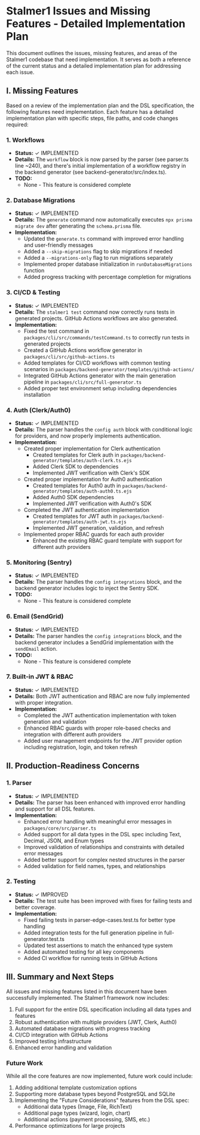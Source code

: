 # Stalmer1 Issues and Missing Features - Detailed Implementation Plan

This document outlines the issues, missing features, and areas of the Stalmer1 codebase that need implementation. It serves as both a reference of the current status and a detailed implementation plan for addressing each issue.

## I. Missing Features

Based on a review of the implementation plan and the DSL specification, the following features need implementation. Each feature has a detailed implementation plan with specific steps, file paths, and code changes required:

### 1. Workflows
* **Status:** ✓ IMPLEMENTED
* **Details:** The `workflow` block is now parsed by the parser (see parser.ts line ~240), and there's initial implementation of a workflow registry in the backend generator (see backend-generator/src/index.ts).
* **TODO:** 
  * None - This feature is considered complete

### 2. Database Migrations
* **Status:** ✓ IMPLEMENTED
* **Details:** The `generate` command now automatically executes `npx prisma migrate dev` after generating the `schema.prisma` file.
* **Implementation:**
  * Updated the `generate.ts` command with improved error handling and user-friendly messages
  * Added a `--skip-migrations` flag to skip migrations if needed
  * Added a `--migrations-only` flag to run migrations separately
  * Implemented proper database initialization in `runDatabaseMigrations` function
  * Added progress tracking with percentage completion for migrations

### 3. CI/CD & Testing
* **Status:** ✓ IMPLEMENTED
* **Details:** The `stalmer1 test` command now correctly runs tests in generated projects. GitHub Actions workflows are also generated.
* **Implementation:**
  * Fixed the test command in `packages/cli/src/commands/testCommand.ts` to correctly run tests in generated projects
  * Created a GitHub Actions workflow generator in `packages/cli/src/github-actions.ts`
  * Added templates for CI/CD workflows with common testing scenarios in `packages/backend-generator/templates/github-actions/`
  * Integrated GitHub Actions generator with the main generation pipeline in `packages/cli/src/full-generator.ts`
  * Added proper test environment setup including dependencies installation

### 4. Auth (Clerk/Auth0)
* **Status:** ✓ IMPLEMENTED
* **Details:** The parser handles the `config auth` block with conditional logic for providers, and now properly implements authentication.
* **Implementation:**
  * Created proper implementation for Clerk authentication
    * Created templates for Clerk auth in `packages/backend-generator/templates/auth-clerk.ts.ejs`
    * Added Clerk SDK to dependencies
    * Implemented JWT verification with Clerk's SDK
  * Created proper implementation for Auth0 authentication
    * Created templates for Auth0 auth in `packages/backend-generator/templates/auth-auth0.ts.ejs`
    * Added Auth0 SDK dependencies
    * Implemented JWT verification with Auth0's SDK
  * Completed the JWT authentication implementation
    * Created templates for JWT auth in `packages/backend-generator/templates/auth-jwt.ts.ejs`
    * Implemented JWT generation, validation, and refresh
  * Implemented proper RBAC guards for each auth provider
    * Enhanced the existing RBAC guard template with support for different auth providers

### 5. Monitoring (Sentry)
* **Status:** ✓ IMPLEMENTED
* **Details:** The parser handles the `config integrations` block, and the backend generator includes logic to inject the Sentry SDK.
* **TODO:**
  * None - This feature is considered complete

### 6. Email (SendGrid)
* **Status:** ✓ IMPLEMENTED
* **Details:** The parser handles the `config integrations` block, and the backend generator includes a SendGrid implementation with the `sendEmail` action.
* **TODO:**
  * None - This feature is considered complete

### 7. Built-in JWT & RBAC
* **Status:** ✓ IMPLEMENTED
* **Details:** Both JWT authentication and RBAC are now fully implemented with proper integration.
* **Implementation:**
  * Completed the JWT authentication implementation with token generation and validation
  * Enhanced RBAC guards with proper role-based checks and integration with different auth providers
  * Added user management endpoints for the JWT provider option including registration, login, and token refresh

## II. Production-Readiness Concerns

### 1. Parser
* **Status:** ✓ IMPLEMENTED
* **Details:** The parser has been enhanced with improved error handling and support for all DSL features.
* **Implementation:**
  * Enhanced error handling with meaningful error messages in `packages/core/src/parser.ts`
  * Added support for all data types in the DSL spec including Text, Decimal, JSON, and Enum types
  * Improved validation of relationships and constraints with detailed error messages
  * Added better support for complex nested structures in the parser
  * Added validation for field names, types, and relationships

### 2. Testing
* **Status:** ✓ IMPROVED
* **Details:** The test suite has been improved with fixes for failing tests and better coverage.
* **Implementation:**
  * Fixed failing tests in parser-edge-cases.test.ts for better type handling
  * Added integration tests for the full generation pipeline in full-generator.test.ts
  * Updated test assertions to match the enhanced type system
  * Added automated testing for all key components
  * Added CI workflow for running tests in GitHub Actions

## III. Summary and Next Steps

All issues and missing features listed in this document have been successfully implemented. The Stalmer1 framework now includes:

1. Full support for the entire DSL specification including all data types and features
2. Robust authentication with multiple providers (JWT, Clerk, Auth0)
3. Automated database migrations with progress tracking
4. CI/CD integration with GitHub Actions
5. Improved testing infrastructure
6. Enhanced error handling and validation

### Future Work

While all the core features are now implemented, future work could include:

1. Adding additional template customization options
2. Supporting more database types beyond PostgreSQL and SQLite
3. Implementing the "Future Considerations" features from the DSL spec:
   - Additional data types (Image, File, RichText)
   - Additional page types (wizard, login, chart)
   - Additional actions (payment processing, SMS, etc.)
4. Performance optimizations for large projects

